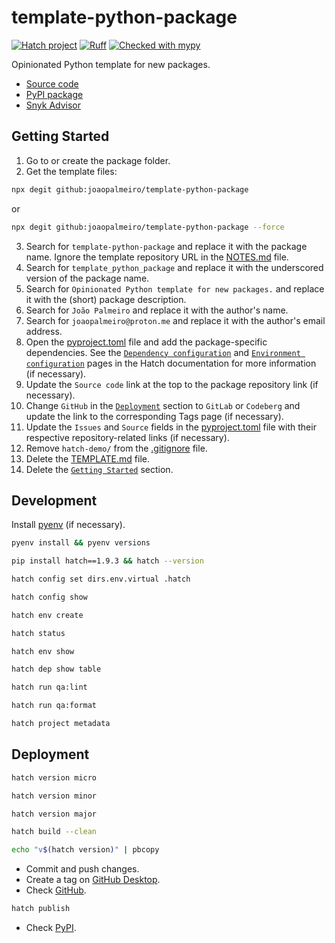 # template-python-package

[![Hatch project](https://img.shields.io/badge/%F0%9F%A5%9A-Hatch-4051b5.svg)](https://github.com/pypa/hatch)
[![Ruff](https://img.shields.io/endpoint?url=https://raw.githubusercontent.com/astral-sh/ruff/main/assets/badge/v2.json)](https://github.com/astral-sh/ruff)
[![Checked with mypy](https://www.mypy-lang.org/static/mypy_badge.svg)](https://mypy-lang.org/)

Opinionated Python template for new packages.

- [Source code](https://github.com/joaopalmeiro/template-python-package)
- [PyPI package](https://pypi.org/project/template-python-package/)
- [Snyk Advisor](https://snyk.io/advisor/python/template-python-package)

## Getting Started

1. Go to or create the package folder.
2. Get the template files:

```bash
npx degit github:joaopalmeiro/template-python-package
```

or

```bash
npx degit github:joaopalmeiro/template-python-package --force
```

3. Search for `template-python-package` and replace it with the package name. Ignore the template repository URL in the [NOTES.md](NOTES.md) file.
4. Search for `template_python_package` and replace it with the underscored version of the package name.
5. Search for `Opinionated Python template for new packages.` and replace it with the (short) package description.
6. Search for `João Palmeiro` and replace it with the author's name.
7. Search for `joaopalmeiro@proton.me` and replace it with the author's email address.
8. Open the [pyproject.toml](pyproject.toml) file and add the package-specific dependencies. See the [`Dependency configuration`](https://hatch.pypa.io/latest/config/dependency/) and [`Environment configuration`](https://hatch.pypa.io/latest/config/environment/overview/#dependencies) pages in the Hatch documentation for more information (if necessary).
9. Update the `Source code` link at the top to the package repository link (if necessary).
10. Change `GitHub` in the [`Deployment`](#deployment) section to `GitLab` or `Codeberg` and update the link to the corresponding Tags page (if necessary).
11. Update the `Issues` and `Source` fields in the [pyproject.toml](pyproject.toml) file with their respective repository-related links (if necessary).
12. Remove `hatch-demo/` from the [.gitignore](.gitignore) file.
13. Delete the [TEMPLATE.md](TEMPLATE.md) file.
14. Delete the [`Getting Started`](#getting-started) section.

## Development

Install [pyenv](https://github.com/pyenv/pyenv) (if necessary).

```bash
pyenv install && pyenv versions
```

```bash
pip install hatch==1.9.3 && hatch --version
```

```bash
hatch config set dirs.env.virtual .hatch
```

```bash
hatch config show
```

```bash
hatch env create
```

```bash
hatch status
```

```bash
hatch env show
```

```bash
hatch dep show table
```

```bash
hatch run qa:lint
```

```bash
hatch run qa:format
```

```bash
hatch project metadata
```

## Deployment

```bash
hatch version micro
```

```bash
hatch version minor
```

```bash
hatch version major
```

```bash
hatch build --clean
```

```bash
echo "v$(hatch version)" | pbcopy
```

- Commit and push changes.
- Create a tag on [GitHub Desktop](https://github.blog/2020-05-12-create-and-push-tags-in-the-latest-github-desktop-2-5-release/).
- Check [GitHub](https://github.com/joaopalmeiro/template-python-package/tags).

```bash
hatch publish
```

- Check [PyPI](https://pypi.org/project/template-python-package/).
